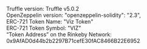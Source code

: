 Truffle version: Truffle v5.0.2\
OpenZeppelin version:  "openzeppelin-solidity": "2.3",\
ERC-721 Token Name: "Viz Token"\
ERC-721 Token Symbol: "VIZ"\
“Token Address” on the Rinkeby Network: 0x9AfAD0d44b2b2297B71cefE30fAC8466B22E6952